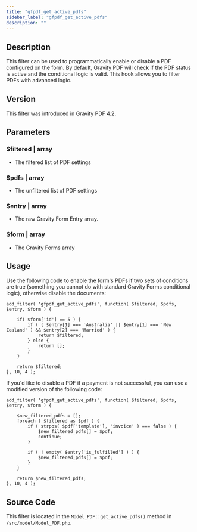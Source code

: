 ```yaml
---
title: "gfpdf_get_active_pdfs"
sidebar_label: "gfpdf_get_active_pdfs"
description: ""
---
```




## Description 

This filter can be used to programmatically enable or disable a PDF configured on the form. By default, Gravity PDF will check if the PDF status is active and the conditional logic is valid. This hook allows you to filter PDFs with advanced logic. 

## Version 

This filter was introduced in Gravity PDF 4.2.

## Parameters 

### $filtered | array
*  The filtered list of PDF settings

### $pdfs | array
*  The unfiltered list of PDF settings

### $entry | array
*  The raw Gravity Form Entry array.

### $form | array
*  The Gravity Forms array

## Usage 

Use the following code to enable the form's PDFs if two sets of conditions are true (something you cannot do with standard Gravity Forms conditional logic), otherwise disable the documents:

```
add_filter( 'gfpdf_get_active_pdfs', function( $filtered, $pdfs, $entry, $form ) {

	if( $form['id'] == 5 ) {
		if ( ( $entry[1] === 'Australia' || $entry[1] === 'New Zealand' ) && $entry[2] === 'Married' ) {
			return $filtered;
		} else {
			return [];
		}
	}

	return $filtered;
}, 10, 4 );
```

If you'd like to disable a PDF if a payment is not successful, you can use a modified version of the following code:

```
add_filter( 'gfpdf_get_active_pdfs', function( $filtered, $pdfs, $entry, $form ) {

	$new_filtered_pdfs = [];
	foreach ( $filtered as $pdf ) {
		if ( strpos( $pdf['template'], 'invoice' ) === false ) {
			$new_filtered_pdfs[] = $pdf;
			continue;
		}

		if ( ! empty( $entry['is_fulfilled'] ) ) {
			$new_filtered_pdfs[] = $pdf;
		}
	}

	return $new_filtered_pdfs;
}, 10, 4 );
```

## Source Code 

This filter is located in the `Model_PDF::get_active_pdfs()` method in `/src/model/Model_PDF.php`.
